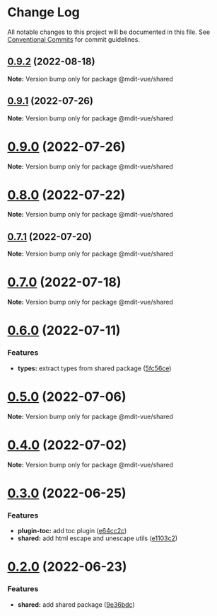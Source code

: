 # Change Log

All notable changes to this project will be documented in this file.
See [Conventional Commits](https://conventionalcommits.org) for commit guidelines.

## [0.9.2](https://github.com/mdit-vue/mdit-vue/compare/v0.9.1...v0.9.2) (2022-08-18)

**Note:** Version bump only for package @mdit-vue/shared

## [0.9.1](https://github.com/mdit-vue/mdit-vue/compare/v0.9.0...v0.9.1) (2022-07-26)

**Note:** Version bump only for package @mdit-vue/shared

# [0.9.0](https://github.com/mdit-vue/mdit-vue/compare/v0.8.1...v0.9.0) (2022-07-26)

**Note:** Version bump only for package @mdit-vue/shared

# [0.8.0](https://github.com/mdit-vue/mdit-vue/compare/v0.7.1...v0.8.0) (2022-07-22)

**Note:** Version bump only for package @mdit-vue/shared

## [0.7.1](https://github.com/mdit-vue/mdit-vue/compare/v0.7.0...v0.7.1) (2022-07-20)

**Note:** Version bump only for package @mdit-vue/shared

# [0.7.0](https://github.com/mdit-vue/mdit-vue/compare/v0.6.0...v0.7.0) (2022-07-18)

**Note:** Version bump only for package @mdit-vue/shared

# [0.6.0](https://github.com/mdit-vue/mdit-vue/compare/v0.5.0...v0.6.0) (2022-07-11)

### Features

- **types:** extract types from shared package ([5fc56ce](https://github.com/mdit-vue/mdit-vue/commit/5fc56ce6439159584e09e13ca9a6e87abe8f4389))

# [0.5.0](https://github.com/mdit-vue/mdit-vue/compare/v0.4.0...v0.5.0) (2022-07-06)

**Note:** Version bump only for package @mdit-vue/shared

# [0.4.0](https://github.com/mdit-vue/mdit-vue/compare/v0.3.1...v0.4.0) (2022-07-02)

**Note:** Version bump only for package @mdit-vue/shared

# [0.3.0](https://github.com/mdit-vue/mdit-vue/compare/v0.2.0...v0.3.0) (2022-06-25)

### Features

- **plugin-toc:** add toc plugin ([e64cc2c](https://github.com/mdit-vue/mdit-vue/commit/e64cc2ce3bbc89999d373f8a00fb3a049d6af58f))
- **shared:** add html escape and unescape utils ([e1103c2](https://github.com/mdit-vue/mdit-vue/commit/e1103c21998aec77c67cdefd3cbb4994c127124c))

# [0.2.0](https://github.com/mdit-vue/mdit-vue/compare/v0.1.1...v0.2.0) (2022-06-23)

### Features

- **shared:** add shared package ([9e36bdc](https://github.com/mdit-vue/mdit-vue/commit/9e36bdce8635ae048e8b0f2cc2d02cc0448ad09f))
